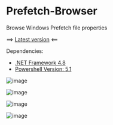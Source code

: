# Prefetch-Browser
Browse Windows Prefetch file properties


==> [Latest version](https://github.com/kacos2000/Prefetch-Browser/releases/latest) <==

Dependencies: 
- [.NET Framework 4.8](https://dotnet.microsoft.com/en-us/download/dotnet-framework/net48)
- [Powershell Version:  5.1](https://docs.microsoft.com/en-us/powershell/scripting/windows-powershell/install/windows-powershell-system-requirements?view=powershell-5.1)

![image](https://user-images.githubusercontent.com/11378310/144842922-b9711755-00b5-41ab-bcb9-c26a156988c2.png)

![image](https://user-images.githubusercontent.com/11378310/144844929-adc146c8-441f-40e6-ad4b-901f97fe6ab0.png)

![image](https://user-images.githubusercontent.com/11378310/144844830-db57d7e5-2427-49f8-b43b-a478b0fb8267.png)

![image](https://user-images.githubusercontent.com/11378310/205350491-650fe689-852c-40c6-80b7-e212e4d2a984.png)




